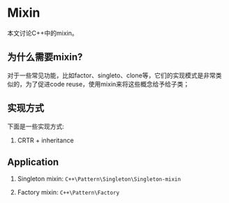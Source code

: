 # Mixin

本文讨论C++中的mixin。

## 为什么需要mixin?

对于一些常见功能，比如factor、singleto、clone等，它们的实现模式是非常类似的，为了促进code reuse，使用mixin来将这些概念给予给子类；

## 实现方式

下面是一些实现方式:

1) CRTR + inheritance



## Application

1) Singleton mixin: `C++\Pattern\Singleton\Singleton-mixin`

2) Factory mixin: `C++\Pattern\Factory`

